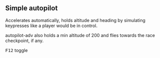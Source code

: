 ## Simple autopilot

Accelerates automatically, holds altitude and heading by simulating keypresses like a player would be in control.

autopilot-adv also holds a min altitude of 200 and flies towards the race checkpoint, if any.

<kbd>F12</kbd> toggle
